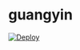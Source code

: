 # guangyin
[![Deploy](https://www.herokucdn.com/deploy/button.png)](https://dashboard.heroku.com/new?template=https://github.com/zhenxi0106/guangyin )
